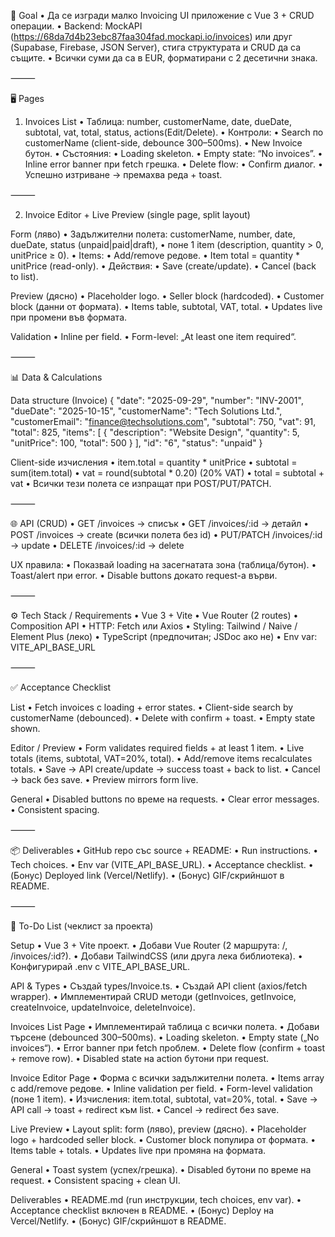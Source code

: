🎯 Goal
	•	Да се изгради малко Invoicing UI приложение с Vue 3 + CRUD операции.
	•	Backend: MockAPI (https://68da7d4b23ebc87faa304fad.mockapi.io/invoices) или друг (Supabase, Firebase, JSON Server), стига структурата и CRUD да са същите.
	•	Всички суми да са в EUR, форматирани с 2 десетични знака.

⸻

🖥 Pages

1. Invoices List
	•	Таблица:
number, customerName, date, dueDate, subtotal, vat, total, status, actions(Edit/Delete).
	•	Контроли:
	•	Search по customerName (client-side, debounce 300–500ms).
	•	New Invoice бутон.
	•	Състояния:
	•	Loading skeleton.
	•	Empty state: “No invoices”.
	•	Inline error banner при fetch грешка.
	•	Delete flow:
	•	Confirm диалог.
	•	Успешно изтриване → премахва реда + toast.

⸻

2. Invoice Editor + Live Preview (single page, split layout)

Form (ляво)
	•	Задължителни полета:
customerName, number, date, dueDate, status (unpaid|paid|draft),
	•	поне 1 item (description, quantity > 0, unitPrice ≥ 0).
	•	Items:
	•	Add/remove редове.
	•	Item total = quantity * unitPrice (read-only).
	•	Действия:
	•	Save (create/update).
	•	Cancel (back to list).

Preview (дясно)
	•	Placeholder logo.
	•	Seller block (hardcoded).
	•	Customer block (данни от формата).
	•	Items table, subtotal, VAT, total.
	•	Updates live при промени във формата.

Validation
	•	Inline per field.
	•	Form-level: „At least one item required“.

⸻

📊 Data & Calculations

Data structure (Invoice)
{
  "date": "2025-09-29",
  "number": "INV-2001",
  "dueDate": "2025-10-15",
  "customerName": "Tech Solutions Ltd.",
  "customerEmail": "finance@techsolutions.com",
  "subtotal": 750,
  "vat": 91,
  "total": 825,
  "items": [
    {
      "description": "Website Design",
      "quantity": 5,
      "unitPrice": 100,
      "total": 500
    }
  ],
  "id": "6",
  "status": "unpaid"
}

Client-side изчисления
	•	item.total = quantity * unitPrice
	•	subtotal = sum(item.total)
	•	vat = round(subtotal * 0.20) (20% VAT)
	•	total = subtotal + vat
	•	Всички тези полета се изпращат при POST/PUT/PATCH.

⸻

🌐 API (CRUD)
	•	GET /invoices → списък
	•	GET /invoices/:id → детайл
	•	POST /invoices → create (всички полета без id)
	•	PUT/PATCH /invoices/:id → update
	•	DELETE /invoices/:id → delete

UX правила:
	•	Показвай loading на засегнатата зона (таблица/бутон).
	•	Toast/alert при error.
	•	Disable buttons докато request-a върви.

⸻

⚙️ Tech Stack / Requirements
	•	Vue 3 + Vite
	•	Vue Router (2 routes)
	•	Composition API
	•	HTTP: Fetch или Axios
	•	Styling: Tailwind / Naive / Element Plus (леко)
	•	TypeScript (предпочитан; JSDoc ако не)
	•	Env var: VITE_API_BASE_URL

⸻

✅ Acceptance Checklist

List
	•	Fetch invoices с loading + error states.
	•	Client-side search by customerName (debounced).
	•	Delete with confirm + toast.
	•	Empty state shown.

Editor / Preview
	•	Form validates required fields + at least 1 item.
	•	Live totals (items, subtotal, VAT=20%, total).
	•	Add/remove items recalculates totals.
	•	Save → API create/update → success toast + back to list.
	•	Cancel → back без save.
	•	Preview mirrors form live.

General
	•	Disabled buttons по време на requests.
	•	Clear error messages.
	•	Consistent spacing.

⸻

📦 Deliverables
	•	GitHub repo със source + README:
	•	Run instructions.
	•	Tech choices.
	•	Env var (VITE_API_BASE_URL).
	•	Acceptance checklist.
	•	(Бонус) Deployed link (Vercel/Netlify).
	•	(Бонус) GIF/скрийншот в README.

⸻

📝 To-Do List (чеклист за проекта)

Setup
	•	Vue 3 + Vite проект.
	•	Добави Vue Router (2 маршрута: /, /invoices/:id?).
	•	Добави TailwindCSS (или друга лека библиотека).
	•	Конфигурирай .env с VITE_API_BASE_URL.

API & Types
	•	Създай types/Invoice.ts.
	•	Създай API client (axios/fetch wrapper).
	•	Имплементирай CRUD методи (getInvoices, getInvoice, createInvoice, updateInvoice, deleteInvoice).

Invoices List Page
	•	Имплементирай таблица с всички полета.
	•	Добави търсене (debounced 300–500ms).
	•	Loading skeleton.
	•	Empty state („No invoices“).
	•	Error banner при fetch проблем.
	•	Delete flow (confirm + toast + remove row).
	•	Disabled state на action бутони при request.

Invoice Editor Page
	•	Форма с всички задължителни полета.
	•	Items array с add/remove редове.
	•	Inline validation per field.
	•	Form-level validation (поне 1 item).
	•	Изчисления: item.total, subtotal, vat=20%, total.
	•	Save → API call → toast + redirect към list.
	•	Cancel → redirect без save.

Live Preview
	•	Layout split: form (ляво), preview (дясно).
	•	Placeholder logo + hardcoded seller block.
	•	Customer block популира от формата.
	•	Items table + totals.
	•	Updates live при промяна на формата.

General
	•	Toast system (успех/грешка).
	•	Disabled бутони по време на request.
	•	Consistent spacing + clean UI.

Deliverables
	•	README.md (run инструкции, tech choices, env var).
	•	Acceptance checklist включен в README.
	•	(Бонус) Deploy на Vercel/Netlify.
	•	(Бонус) GIF/скрийншот в README.
